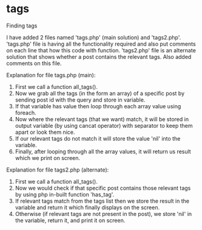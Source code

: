 # tags
Finding tags


I have added 2 files named 'tags.php' (main solution) and 'tags2.php'.
'tags.php' file is having all the functionality required and also put comments on each line that how this code with function.
'tags2.php' file is an alternate solution that shows whether a post contains the relevant tags. Also added comments on this file.

Explanation for file tags.php (main):

1. First we call a function all_tags().
2. Now we grab all the tags (in the form an array) of a specific post by sending post id with the query and store in variable.
3. If that variable has value then loop through each array value using foreach.
4. Now where the relevant tags (that we want) match, it will be stored in output variable (by using cancat operator) with separator to keep them apart or look them nice.
5. If our relevant tags do not match it will store the value 'nil' into the variable.
6. Finally, after looping through all the array values, it will return us result which we print on screen.


Explanation for file tags2.php (alternate):

1. First we call a function all_tags().
2. Now we would check if that specific post contains those relevant tags by using php in-built function 'has_tag'.
3. If relevant tags match from the tags list then we store the result in the variable and return it which finally displays on the screen.
4. Otherwise (if relevant tags are not present in the post), we store 'nil' in the variable, return it, and print it on screen.
